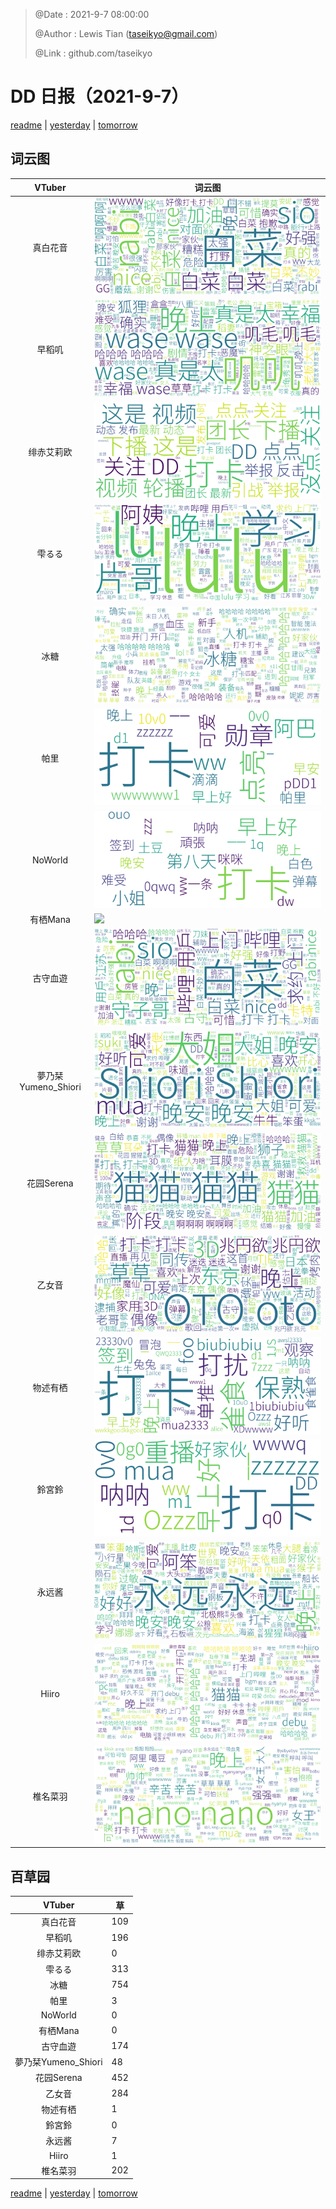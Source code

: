 > @Date    : 2021-9-7 08:00:00
>
> @Author  : Lewis Tian (taseikyo@gmail.com)
>
> @Link    : github.com/taseikyo

# DD 日报（2021-9-7）

[readme](../README.md) | [yesterday](2021-9-6.md) | [tomorrow](2021-9-8.md)

## 词云图

|VTuber|词云图|
|:-:|-|
|真白花音|![](../../images/daily/21402309_2021-9-7_purge_wordcloud.png)|
|早稻叽|![](../../images/daily/41682_2021-9-7_purge_wordcloud.png)|
|绯赤艾莉欧|![](../../images/daily/21396545_2021-9-7_purge_wordcloud.png)|
|雫るる|![](../../images/daily/21013446_2021-9-7_purge_wordcloud.png)|
|冰糖|![](../../images/daily/876396_2021-9-7_purge_wordcloud.png)|
|帕里|![](../../images/daily/4895312_2021-9-7_purge_wordcloud.png)|
|NoWorld|![](../../images/daily/21448649_2021-9-7_purge_wordcloud.png)|
|有栖Mana|![](../../images/daily/6542258_2021-9-7_purge_wordcloud.png)|
|古守血遊|![](../../images/daily/8725120_2021-9-7_purge_wordcloud.png)|
|夢乃栞Yumeno_Shiori|![](../../images/daily/14052636_2021-9-7_purge_wordcloud.png)|
|花园Serena|![](../../images/daily/14327465_2021-9-7_purge_wordcloud.png)|
|乙女音|![](../../images/daily/21320551_2021-9-7_purge_wordcloud.png)|
|物述有栖|![](../../images/daily/21449083_2021-9-7_purge_wordcloud.png)|
|鈴宮鈴|![](../../images/daily/21685677_2021-9-7_purge_wordcloud.png)|
|永远酱|![](../../images/daily/21701071_2021-9-7_purge_wordcloud.png)|
|Hiiro|![](../../images/daily/21919321_2021-9-7_purge_wordcloud.png)|
|椎名菜羽|![](../../images/daily/22347054_2021-9-7_purge_wordcloud.png)|

## 百草园

|VTuber|草|
|:-:|-|
|真白花音|109|
|早稻叽|196|
|绯赤艾莉欧|0|
|雫るる|313|
|冰糖|754|
|帕里|3|
|NoWorld|0|
|有栖Mana|0|
|古守血遊|174|
|夢乃栞Yumeno_Shiori|48|
|花园Serena|452|
|乙女音|284|
|物述有栖|1|
|鈴宮鈴|0|
|永远酱|7|
|Hiiro|1|
|椎名菜羽|202|

[readme](../README.md) | [yesterday](2021-9-6.md) | [tomorrow](2021-9-8.md)

